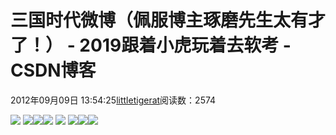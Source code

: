 
# 三国时代微博（佩服博主琢磨先生太有才了！） - 2019跟着小虎玩着去软考 - CSDN博客

2012年09月09日 13:54:25[littletigerat](https://me.csdn.net/littletigerat)阅读数：2574


![](https://img-my.csdn.net/uploads/201209/09/1347176023_2534.jpg)
![](https://img-my.csdn.net/uploads/201209/09/1347175584_3523.jpg)![](https://img-my.csdn.net/uploads/201209/09/1347175595_3453.jpg)![](https://img-my.csdn.net/uploads/201209/09/1347175604_7275.jpg)
![](https://img-my.csdn.net/uploads/201209/09/1347176236_7969.jpg)
![](https://img-my.csdn.net/uploads/201209/09/1347175630_6991.jpg)![](https://img-my.csdn.net/uploads/201209/09/1347175640_7218.jpg)![](https://img-my.csdn.net/uploads/201209/09/1347175651_8094.jpg)


